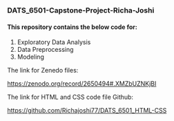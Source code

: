### DATS_6501-Capstone-Project-Richa-Joshi

#### This repository contains the below code for:

1. Exploratory Data Analysis
2. Data Preprocessing
3. Modeling

The link for Zenedo files:

https://zenodo.org/record/2650494#.XMZbUZNKjBI


The link for HTML and CSS code file Github:

https://github.com/Richajoshi77/DATS_6501_HTML-CSS




